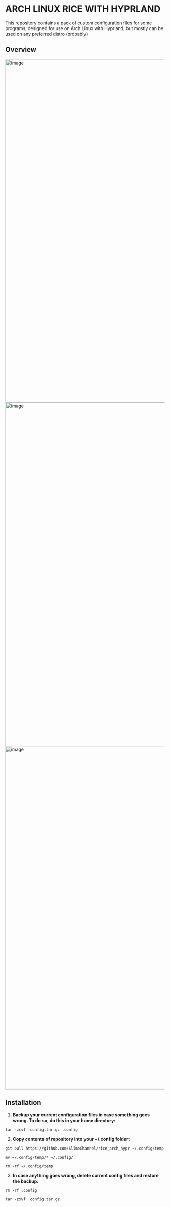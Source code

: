 # ARCH LINUX RICE WITH HYPRLAND

This repository contains a pack of custom configuration files for some programs, designed for use on Arch Linux with Hyprland, but mostly can be used on any preferred distro (probably)

## Overview

<img width="1920" height="1080" alt="image" src="https://github.com/user-attachments/assets/cec9176a-c29e-4afc-9767-6105ca0c3ffe" />

<img width="1920" height="1080" alt="image" src="https://github.com/user-attachments/assets/96e00926-bfac-4821-96a2-4a6fcdacfa2f" />

<img width="1920" height="1080" alt="image" src="https://github.com/user-attachments/assets/a5e4194d-68c5-487b-bb1b-a7baa3ffd8ec" />

## Installation

1. **Backup your current configuration files in case something goes wrong. To do so, do this in your home directory:**

`tar -zcvf .config.tar.gz .config`

2. **Copy contents of repository into your ~/.config folder:**

`git pull https://github.com/SlimeChannel/rice_arch_hypr ~/.config/temp`

`mv ~/.config/temp/* ~/.config/`

`rm -rf ~/.config/temp`

3. **In case anything goes wrong, delete current config files and restore the backup:**

`rm -rf .config`

`tar -zxvf .config.tar.gz`
